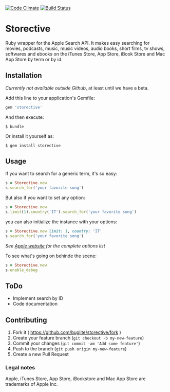 [![Code Climate](https://codeclimate.com/github/buglite/storective/badges/gpa.svg)](https://codeclimate.com/github/buglite/storective)
[![Build Status](https://travis-ci.org/buglite/storective.svg?branch=master)](https://travis-ci.org/buglite/storective)

# Storective

Ruby wrapper for the Apple Search API. It makes easy searching for movies,
podcasts, music, music videos, audio books, short films, tv shows, softwares
and ebooks on the iTunes Store, App Store, iBook Store and Mac App Store by term
or by id.

## Installation

*Currently not available outside Github*, at least until we have a beta.

Add this line to your application's Gemfile:

```ruby
gem 'storective'
```

And then execute:

    $ bundle

Or install it yourself as:

    $ gem install storective

## Usage

If you want to search for a generic term, it's so easy:

```ruby
s = Storective.new
s.search_for('your favorite song')
```

But also if you want to set any option:

```ruby
s = Storective.new
s.limit(1).country('IT').search_for('your favorite song')
```

you can also initialize the instance with your options:

```ruby
s = Storective.new limit: 1, country: 'IT'
s.search_for('your favorite song')
```
*See [Apple website](https://www.apple.com/itunes/affiliates/resources/documentation/itunes-store-web-service-search-api.html) for the complete options list*

To see what's going on behinde the scene:
```ruby
s = Storective.new
s.enable_debug
````

## ToDo
* Implement search by ID
* Code documentation

## Contributing

1. Fork it ( https://github.com/buglite/storective/fork )
2. Create your feature branch (`git checkout -b my-new-feature`)
3. Commit your changes (`git commit -am 'Add some feature'`)
4. Push to the branch (`git push origin my-new-feature`)
5. Create a new Pull Request

### Legal notes

Apple, iTunes Store, App Store, iBookstore and Mac App Store are trademarks of
Apple Inc.